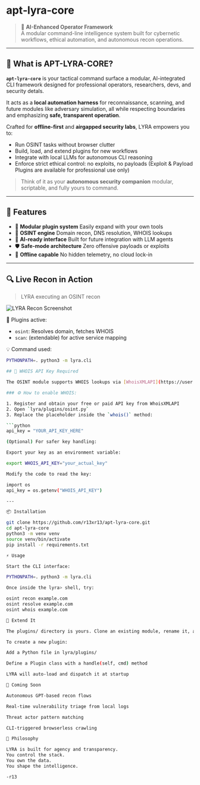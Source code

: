 # apt‑lyra‑core

> 🤖 **AI-Enhanced Operator Framework**  
> A modular command-line intelligence system built for cybernetic workflows, ethical automation, and autonomous recon operations.

---

## 🧬 What is APT-LYRA-CORE?

**`apt-lyra-core`** is your tactical command surface a modular, AI-integrated CLI framework designed for professional operators, researchers, devs, and security detals.

It acts as a **local automation harness** for reconnaissance, scanning, and future modules like adversary simulation, all while respecting boundaries and emphasizing **safe, transparent operation**.

Crafted for **offline-first** and **airgapped security labs**, LYRA empowers you to:

- Run OSINT tasks without browser clutter  
- Build, load, and extend plugins for new workflows  
- Integrate with local LLMs for autonomous CLI reasoning  
- Enforce strict ethical control: no exploits, no payloads (Exploit & Payload Plugins are available for professional use only)

> Think of it as your **autonomous security companion** modular, scriptable, and fully yours to command.

---

## 🚀 Features

- 🧩 **Modular plugin system** Easily expand with your own tools  
- 🔎 **OSINT engine** Domain recon, DNS resolution, WHOIS lookups  
- 🧠 **AI-ready interface** Built for future integration with LLM agents  
- 🛡️ **Safe-mode architecture** Zero offensive payloads or exploits  
- 🔧 **Offline capable** No hidden telemetry, no cloud lock-in  

---

## 🔍 Live Recon in Action

> LYRA executing an OSINT recon

![LYRA Recon Screenshot]()

🧩 Plugins active:
- `osint`: Resolves domain, fetches WHOIS
- `scan`: (extendable) for active service mapping

💡 Command used:
```bash
PYTHONPATH=. python3 -m lyra.cli

## 🔐 WHOIS API Key Required

The OSINT module supports WHOIS lookups via [WhoisXMLAPI](https://user.whoisxmlapi.com/products), and **requires an API key**.

### ⚙️ How to enable WHOIS:

1. Register and obtain your free or paid API key from WhoisXMLAPI  
2. Open `lyra/plugins/osint.py`  
3. Replace the placeholder inside the `whois()` method:

```python
api_key = "YOUR_API_KEY_HERE"

(Optional) For safer key handling:

Export your key as an environment variable:

export WHOIS_API_KEY="your_actual_key"

Modify the code to read the key:

import os
api_key = os.getenv("WHOIS_API_KEY")

---

📦 Installation

git clone https://github.com/r13xr13/apt-lyra-core.git
cd apt-lyra-core
python3 -m venv venv
source venv/bin/activate
pip install -r requirements.txt

⚡ Usage

Start the CLI interface:

PYTHONPATH=. python3 -m lyra.cli

Once inside the lyra> shell, try:

osint recon example.com
osint resolve example.com
osint whois example.com

🧠 Extend It

The plugins/ directory is yours. Clone an existing module, rename it, and add your custom logic.

To create a new plugin:

Add a Python file in lyra/plugins/

Define a Plugin class with a handle(self, cmd) method

LYRA will auto-load and dispatch it at startup

📡 Coming Soon

Autonomous GPT-based recon flows

Real-time vulnerability triage from local logs

Threat actor pattern matching

CLI-triggered browserless crawling

🧭 Philosophy

LYRA is built for agency and transparency.
You control the stack.
You own the data.
You shape the intelligence.

-r13
